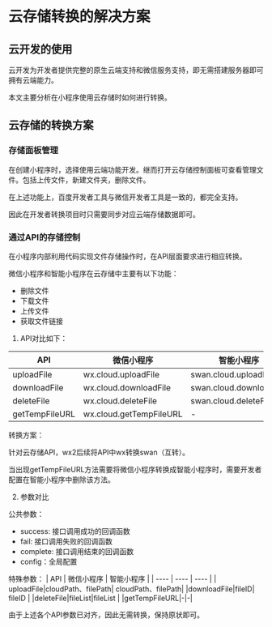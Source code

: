 # 云存储转换的解决方案

## 云开发的使用

云开发为开发者提供完整的原生云端支持和微信服务支持，即无需搭建服务器即可拥有云端能力。

本文主要分析在小程序使用云存储时如何进行转换。

## 云存储的转换方案

### 存储面板管理
在创建小程序时，选择使用云端功能开发。继而打开云存储控制面板可查看管理文件。包括上传文件，新建文件夹，删除文件。

在上述功能上，百度开发者工具与微信开发者工具是一致的，都完全支持。

因此在开发者转换项目时只需要同步对应云端存储数据即可。

### 通过API的存储控制
在小程序内部利用代码实现文件存储操作时，在API层面要求进行相应转换。

微信小程序和智能小程序在云存储中主要有以下功能：
* 删除文件
* 下载文件
* 上传文件
* 获取文件链接

1. API对比如下：

| API | 微信小程序 | 智能小程序 |
| ---- | ---- | ---- |
| uploadFile | wx.cloud.uploadFile | swan.cloud.uploadFile |
| downloadFile |wx.cloud.downloadFile | swan.cloud.downloadFile |
|deleteFile|wx.cloud.deleteFile | swan.cloud.deleteFile |
|getTempFileURL| wx.cloud.getTempFileURL| - |

转换方案：

针对云存储API，wx2后续将API中wx转换swan（互转）。

当出现getTempFileURL方法需要将微信小程序转换成智能小程序时，需要开发者配置在智能小程序中删除该方法。

2. 参数对比

公共参数：
* success: 接口调用成功的回调函数
* fail: 接口调用失败的回调函数
* complete: 接口调用结束的回调函数
* config：全局配置

特殊参数：
| API | 微信小程序 | 智能小程序 |
| ---- | ---- | ---- |
| uploadFile|cloudPath、filePath| cloudPath、filePath|
|downloadFile|fileID| fileID	|
|deleteFile|fileList|fileList |
|getTempFileURL|-|-|


由于上述各个API参数已对齐，因此无需转换，保持原状即可。